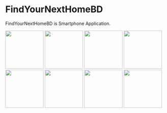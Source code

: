 # FindYourNextHomeBD
FindYourNextHomeBD is Smartphone Application.


<img src="https://cloud.githubusercontent.com/assets/14258095/21294564/b1dd4d70-c569-11e6-8bfa-9fbd926af7c6.png" width="120">
<img src="https://cloud.githubusercontent.com/assets/14258095/21294533/10754ae6-c569-11e6-8fa9-60da5efaacad.png" width="120">
<img src="https://cloud.githubusercontent.com/assets/14258095/21294534/10a92988-c569-11e6-9768-e68403c51536.png" width="120">
<img src="https://cloud.githubusercontent.com/assets/14258095/21294535/10d13eaa-c569-11e6-8d38-80b9c8104095.png" width="120">
<img src="https://cloud.githubusercontent.com/assets/14258095/21294537/10d9177e-c569-11e6-8dda-43362a571820.png" width="120">
<img src="https://cloud.githubusercontent.com/assets/14258095/21294536/10d52560-c569-11e6-9a77-b46398327ba7.png" width="120">
<img src="https://cloud.githubusercontent.com/assets/14258095/21294557/95ee8b42-c569-11e6-87ff-36611f52d674.png" width="120">
<img src="https://avatars2.githubusercontent.com/u/14258095" width="120">

